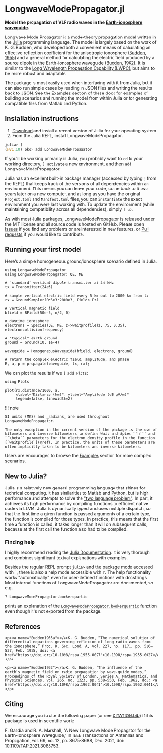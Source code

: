 # LongwaveModePropagator.jl

**Model the propagation of VLF radio waves in the [Earth-ionosphere waveguide](https://en.wikipedia.org/wiki/Earth%E2%80%93ionosphere_waveguide).**

Longwave Mode Propagator is a mode-theory propagation model written in the [Julia](https://julialang.org/) programming language.
The model is largely based on the work of K. G. Budden, who developed both a convenient means of calculating an effective reflection coefficient for the anisotropic ionosphere [(Budden, 1955)](#Budden1955a) and a general method for calculating the electric field produced by a source dipole in the Earth-ionosphere waveguide [(Budden, 1962)](#Budden1962).
It is similar to the [Long Wavelength Propagation Capability (LWPC)](http://www.dtic.mil/docs/citations/ADA350375), but aims to be more robust and adaptable.

The package is most easily used when interfacing with it from Julia, but it can also run simple cases by reading in JSON files and writing the results back to JSON.
See the [Examples](https://fgasdia.github.io/LongwaveModePropagator.jl/dev/generated/basic/) section of these docs for examples of building scenarios and running the model from within Julia or for generating compatible files from Matlab and Python.

## Installation instructions

1. [Download](https://julialang.org/downloads/) and install a recent version of Julia for your operating system.
2. From the Julia REPL, install LongwaveModePropagator.

```julia
julia> ]
(@v1.10) pkg> add LongwaveModePropagator
```

If you'll be working primarily in Julia, you probably want to `cd` to your working directory, `] activate` a new environment, and then `add` LongwaveModePropagator.

Julia has an excellent built-in package manager (accessed by typing `]` from the REPL) that keeps track of the versions of all dependencies within an environment.
This means you can leave your code, come back to it two years later on a new computer, and as long as you have the original `Project.toml` and `Manifest.toml` files, you can `instantiate` the exact environment you were last working with.
To update the environment (while maintaining compatibility across all dependencies), simply `] up`.

As with most Julia packages, LongwaveModePropagator is released under the MIT license and all source code is [hosted on GitHub](https://github.com/fgasdia/LongwaveModePropagator).
Please open [Issues](https://github.com/fgasdia/LongwaveModePropagator.jl/issues) if you find any problems or are interested in new features, or [Pull requests](https://github.com/fgasdia/LongwaveModePropagator.jl/pulls) if you would like to contribute.

## Running your first model

Here's a simple homogeneous ground/ionosphere scenario defined in Julia.

```@example index
using LongwaveModePropagator
using LongwaveModePropagator: QE, ME

# "standard" vertical dipole transmitter at 24 kHz
tx = Transmitter(24e3)

# sample vertical electric field every 5 km out to 2000 km from tx
rx = GroundSampler(0:5e3:2000e3, Fields.Ez)

# vertical magnetic field
bfield = BField(50e-6, π/2, 0)

# daytime ionosphere
electrons = Species(QE, ME, z->waitprofile(z, 75, 0.35), electroncollisionfrequency)

# "typical" earth ground
ground = Ground(10, 1e-4)

waveguide = HomogeneousWaveguide(bfield, electrons, ground)

# return the complex electric field, amplitude, and phase
E, a, p = propagate(waveguide, tx, rx);
```

We can plot the results if we `] add Plots`:

```@example index
using Plots

plot(rx.distance/1000, a,
     xlabel="Distance (km)", ylabel="Amplitude (dB μV/m)",
     legend=false, linewidth=2)
```

!!! note

    SI units (MKS) and _radians_ are used throughout LongwaveModePropagator.

    The only exception in the current version of the package is the use of kilometers and inverse kilometers to define Wait and Spies ``h'`` and ``\beta`` parameters for the electron density profile in the function [`waitprofile`](@ref). In practice, the units of these parameters are often implicitly taken to be kilometers and inverse kilometers.

Users are encouraged to browse the [Examples](https://fgasdia.github.io/LongwaveModePropagator.jl/dev/generated/basic/) section for more complex scenarios.

## New to Julia?

Julia is a relatively new general programming language that shines for technical computing.
It has similarities to Matlab and Python, but is high performance and attempts to solve the ["two language problem"](https://thebottomline.as.ucsb.edu/2018/10/julia-a-solution-to-the-two-language-programming-problem).
In part, it achieves its high performance by compiling functions to efficient native code via LLVM.
Julia is dynamically typed and uses multiple dispatch, so that the first time a given function is passed arguments of a certain type, the function is compiled for those types.
In practice, this means that the first time a function is called, it takes longer than it will on subsequent calls, because at the first call the function also had to be compiled.

### Finding help

I highly recommend reading the [Julia Documentation](https://docs.julialang.org/en/v1/).
It is very thorough and combines significant textual explanations with examples.

Besides the regular REPL prompt `julia>` and the package mode accessed with `]`, there is also a help mode accessible with `?`.
The help functionality works "automatically", even for user-defined functions with docstrings.
Most internal functions of LongwaveModePropagator are documented, so e.g.
```julia
? LongwaveModePropagator.bookerquartic
```
prints an explanation of the [`LongwaveModePropagator.bookerquartic`](@ref) function even though it's not exported from the package.


## References

```@raw html
<p><a name="Budden1955a"></a>K. G. Budden, “The numerical solution of differential equations governing reflexion of long radio waves from the ionosphere,” Proc. R. Soc. Lond. A, vol. 227, no. 1171, pp. 516–537, Feb. 1955, doi: <a href="https://doi.org/10.1098/rspa.1955.0027">10.1098/rspa.1955.0027</a>.</p>

<p><a name="Budden1962"></a>K. G. Budden, “The influence of the earth’s magnetic field on radio propagation by wave-guide modes,” Proceedings of the Royal Society of London. Series A. Mathematical and Physical Sciences, vol. 265, no. 1323, pp. 538–553, Feb. 1962, doi: <a href="https://doi.org/10.1098/rspa.1962.0041">10.1098/rspa.1962.0041</a>.</p>
```

## Citing

We encourage you to cite the following paper (or see [CITATION.bib](https://github.com/fgasdia/LongwaveModePropagator.jl/blob/main/CITATION.bib)) if this package is used in scientific work:

F. Gasdia and R. A. Marshall, "A New Longwave Mode Propagator for the Earth–Ionosphere Waveguide," in IEEE Transactions on Antennas and Propagation, vol. 69, no. 12, pp. 8675-8688, Dec. 2021, doi: [10.1109/TAP.2021.3083753](https://doi.org/10.1109/TAP.2021.3083753).
